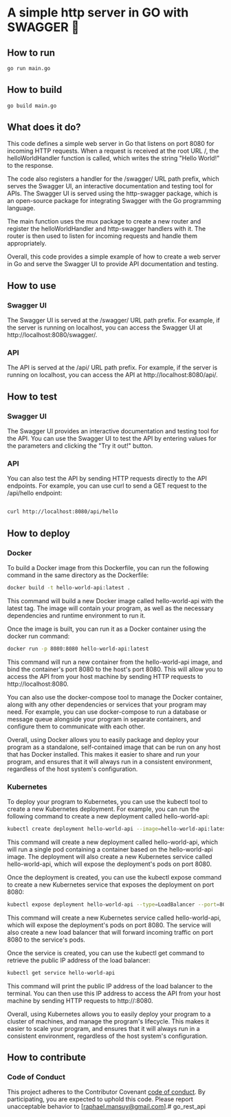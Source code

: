 # A simple http server in GO with SWAGGER 🚀

## How to run

```bash
go run main.go
```

## How to build

```bash
go build main.go
```

## What does it do?

This code defines a simple web server in Go that listens on port 8080 for incoming HTTP requests. When a request is received at the root URL /, the helloWorldHandler function is called, which writes the string "Hello World!" to the response.

The code also registers a handler for the /swagger/ URL path prefix, which serves the Swagger UI, an interactive documentation and testing tool for APIs. The Swagger UI is served using the http-swagger package, which is an open-source package for integrating Swagger with the Go programming language.

The main function uses the mux package to create a new router and register the helloWorldHandler and http-swagger handlers with it. The router is then used to listen for incoming requests and handle them appropriately.

Overall, this code provides a simple example of how to create a web server in Go and serve the Swagger UI to provide API documentation and testing.

## How to use

### Swagger UI

The Swagger UI is served at the /swagger/ URL path prefix. For example, if the server is running on localhost, you can access the Swagger UI at http://localhost:8080/swagger/.

### API

The API is served at the /api/ URL path prefix. For example, if the server is running on localhost, you can access the API at http://localhost:8080/api/.

## How to test

### Swagger UI

The Swagger UI provides an interactive documentation and testing tool for the API. You can use the Swagger UI to test the API by entering values for the parameters and clicking the "Try it out!" button.

### API

You can also test the API by sending HTTP requests directly to the API endpoints. For example, you can use curl to send a GET request to the /api/hello endpoint:

```bash

curl http://localhost:8080/api/hello

```

## How to deploy

### Docker

To build a Docker image from this Dockerfile, you can run the following command in the same directory as the Dockerfile:

```bash
docker build -t hello-world-api:latest .
```

This command will build a new Docker image called hello-world-api with the latest tag. The image will contain your program, as well as the necessary dependencies and runtime environment to run it.

Once the image is built, you can run it as a Docker container using the docker run command:

```bash
docker run -p 8080:8080 hello-world-api:latest
```

This command will run a new container from the hello-world-api image, and bind the container's port 8080 to the host's port 8080. This will allow you to access the API from your host machine by sending HTTP requests to http://localhost:8080.

You can also use the docker-compose tool to manage the Docker container, along with any other dependencies or services that your program may need. For example, you can use docker-compose to run a database or message queue alongside your program in separate containers, and configure them to communicate with each other.

Overall, using Docker allows you to easily package and deploy your program as a standalone, self-contained image that can be run on any host that has Docker installed. This makes it easier to share and run your program, and ensures that it will always run in a consistent environment, regardless of the host system's configuration.

### Kubernetes

To deploy your program to Kubernetes, you can use the kubectl tool to create a new Kubernetes deployment. For example, you can run the following command to create a new deployment called hello-world-api:

```bash
kubectl create deployment hello-world-api --image=hello-world-api:latest
```

This command will create a new deployment called hello-world-api, which will run a single pod containing a container based on the hello-world-api image. The deployment will also create a new Kubernetes service called hello-world-api, which will expose the deployment's pods on port 8080.

Once the deployment is created, you can use the kubectl expose command to create a new Kubernetes service that exposes the deployment on port 8080:

```bash
kubectl expose deployment hello-world-api --type=LoadBalancer --port=8080
```

This command will create a new Kubernetes service called hello-world-api, which will expose the deployment's pods on port 8080. The service will also create a new load balancer that will forward incoming traffic on port 8080 to the service's pods.

Once the service is created, you can use the kubectl get command to retrieve the public IP address of the load balancer:

```bash
kubectl get service hello-world-api
```

This command will print the public IP address of the load balancer to the terminal. You can then use this IP address to access the API from your host machine by sending HTTP requests to http://<public-ip>:8080.

Overall, using Kubernetes allows you to easily deploy your program to a cluster of machines, and manage the program's lifecycle. This makes it easier to scale your program, and ensures that it will always run in a consistent environment, regardless of the host system's configuration.

## How to contribute

### Code of Conduct

This project adheres to the Contributor Covenant [code of conduct](https://www.contributor-covenant.org/version/1/4/code-of-conduct.html). By participating, you are expected to uphold this code. Please report unacceptable behavior to [raphael.mansuy@gmail.com].# go_rest_api
